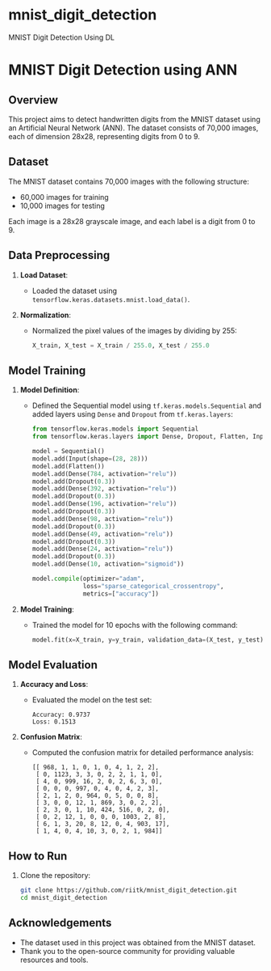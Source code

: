 # mnist_digit_detection
MNIST Digit Detection Using DL

# MNIST Digit Detection using ANN

## Overview
This project aims to detect handwritten digits from the MNIST dataset using an Artificial Neural Network (ANN). The dataset consists of 70,000 images, each of dimension 28x28, representing digits from 0 to 9.

## Dataset
The MNIST dataset contains 70,000 images with the following structure:
- 60,000 images for training
- 10,000 images for testing

Each image is a 28x28 grayscale image, and each label is a digit from 0 to 9.

## Data Preprocessing
1. **Load Dataset**:
   - Loaded the dataset using `tensorflow.keras.datasets.mnist.load_data()`.

2. **Normalization**:
   - Normalized the pixel values of the images by dividing by 255:
     ```python
     X_train, X_test = X_train / 255.0, X_test / 255.0
     ```

## Model Training
1. **Model Definition**:
   - Defined the Sequential model using `tf.keras.models.Sequential` and added layers using `Dense` and `Dropout` from `tf.keras.layers`:
     ```python
     from tensorflow.keras.models import Sequential
     from tensorflow.keras.layers import Dense, Dropout, Flatten, Input

     model = Sequential()
     model.add(Input(shape=(28, 28)))
     model.add(Flatten())
     model.add(Dense(784, activation="relu"))
     model.add(Dropout(0.3))
     model.add(Dense(392, activation="relu"))
     model.add(Dropout(0.3))
     model.add(Dense(196, activation="relu"))
     model.add(Dropout(0.3))
     model.add(Dense(98, activation="relu"))
     model.add(Dropout(0.3))
     model.add(Dense(49, activation="relu"))
     model.add(Dropout(0.3))
     model.add(Dense(24, activation="relu"))
     model.add(Dropout(0.3))
     model.add(Dense(10, activation="sigmoid"))

     model.compile(optimizer="adam",
                   loss="sparse_categorical_crossentropy",
                   metrics=["accuracy"])
     ```

2. **Model Training**:
   - Trained the model for 10 epochs with the following command:
     ```python
     model.fit(x=X_train, y=y_train, validation_data=(X_test, y_test), epochs=10)
     ```

## Model Evaluation
1. **Accuracy and Loss**:
   - Evaluated the model on the test set:
     ```plaintext
     Accuracy: 0.9737
     Loss: 0.1513
     ```

2. **Confusion Matrix**:
   - Computed the confusion matrix for detailed performance analysis:
     ```plaintext
     [[ 968, 1, 1, 0, 1, 0, 4, 1, 2, 2],
      [ 0, 1123, 3, 3, 0, 2, 2, 1, 1, 0],
      [ 4, 0, 999, 16, 2, 0, 2, 6, 3, 0],
      [ 0, 0, 0, 997, 0, 4, 0, 4, 2, 3],
      [ 2, 1, 2, 0, 964, 0, 5, 0, 0, 8],
      [ 3, 0, 0, 12, 1, 869, 3, 0, 2, 2],
      [ 2, 3, 0, 1, 10, 424, 516, 0, 2, 0],
      [ 0, 2, 12, 1, 0, 0, 0, 1003, 2, 8],
      [ 6, 1, 3, 20, 8, 12, 0, 4, 903, 17],
      [ 1, 4, 0, 4, 10, 3, 0, 2, 1, 984]]
     ```

## How to Run
1. Clone the repository:
   ```bash
   git clone https://github.com/riitk/mnist_digit_detection.git
   cd mnist_digit_detection

## Acknowledgements
- The dataset used in this project was obtained from the MNIST dataset.
- Thank you to the open-source community for providing valuable resources and tools.
